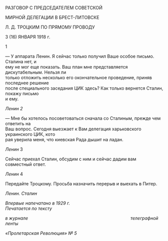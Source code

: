 РАЗГОВОР С ПРЕДСЕДАТЕЛЕМ СОВЕТСКОЙ

МИРНОЙ ДЕЛЕГАЦИИ В БРЕСТ-ЛИТОВСКЕ

Л. Д. ТРОЦКИМ ПО ПРЯМОМУ ПРОВОДУ

3 (16) ЯНВАРЯ 1918 г.

1

— У аппарата Ленин. Я сейчас только получил Ваше особое письмо. Сталина нет, и  
ему не мог еще показать. Ваш план мне представляется дискутабельным. Нельзя ли  
только отложить несколько его окончательное проведение, приняв последнее решение  
после специального заседания ЦИК здесь? Как только вернется Сталин, покажу письмо  
и ему.

_Ленин_ _2_

— Мне бы хотелось посоветоваться сначала со Сталиным, прежде чем ответить на  
Ваш вопрос. Сегодня выезжает к Вам делегация харьковского украинского ЦИК, кото­  
рая уверила меня, что киевская Рада дышит на ладан.

_Ленин_ 3

Сейчас приехал Сталин, обсудим с ним и сейчас дадим вам совместный ответ.

_Ленин_ 4

Передайте Троцкому. Просьба назначить перерыв и выехать в Питер.

_Ленин. Сталин_

_Впервые напечатано в 1929 г.                                                               Печатается по тексту_

_в журнале_                                                                                   _телеграфной ленты_

_«Пролетарская Революция» № 5_